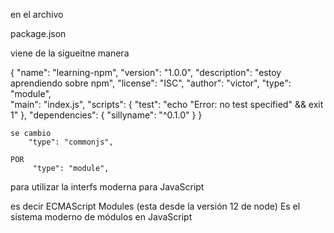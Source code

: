 en el archivo

package.json 

viene de la sigueitne manera

{
  "name": "learning-npm",
  "version": "1.0.0",
  "description": "estoy aprendiendo sobre npm",
  "license": "ISC",
  "author": "victor",
  "type": "module",  
  "main": "index.js",
  "scripts": {
    "test": "echo \"Error: no test specified\" && exit 1"
  },
  "dependencies": {
    "sillyname": "^0.1.0"
  }
}

    se cambio 
        "type": "commonjs",  
    
    POR
         "type": "module",  


para utilizar la interfs moderna para JavaScript

es decir
ECMAScript Modules (esta desde la versión 12 de node)
Es el sistema moderno de módulos en JavaScript
